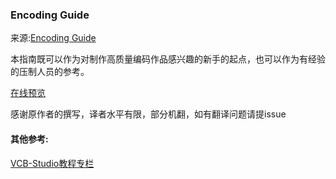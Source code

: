 ### Encoding Guide

来源:[Encoding Guide](https://silentaperture.gitlab.io/mdbook-guide/)

本指南既可以作为对制作高质量编码作品感兴趣的新手的起点，也可以作为有经验的压制人员的参考。

[在线预览](https://suwmlee.github.io/mdbook-guide/)

感谢原作者的撰写，译者水平有限，部分机翻，如有翻译问题请提issue 

#### 其他参考:
[VCB-Studio教程专栏](https://vcb-s.nmm-hd.org/)

